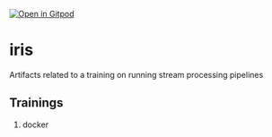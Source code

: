 [![Open in Gitpod](https://gitpod.io/button/open-in-gitpod.svg)](https://gitpod.io/#https://github.com/datamindedbe/iris)

# iris

Artifacts related to a training on running stream processing pipelines

## Trainings

1. docker
